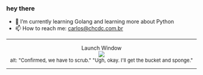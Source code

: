 ### hey there 

- :seedling: I’m currently learning Golang and learning more about Python
- :mailbox: How to reach me: carlos@chcdc.com.br


---


<!-- xkcd -->
<p align="center">Launch Window</br><img src=https://imgs.xkcd.com/comics/launch_window.png></br><font size =2>alt: "Confirmed, we have to scrub." "Ugh, okay. I'll get the bucket and sponge."</br></font></p></table></p> 


<!-- xkcd -->
---
